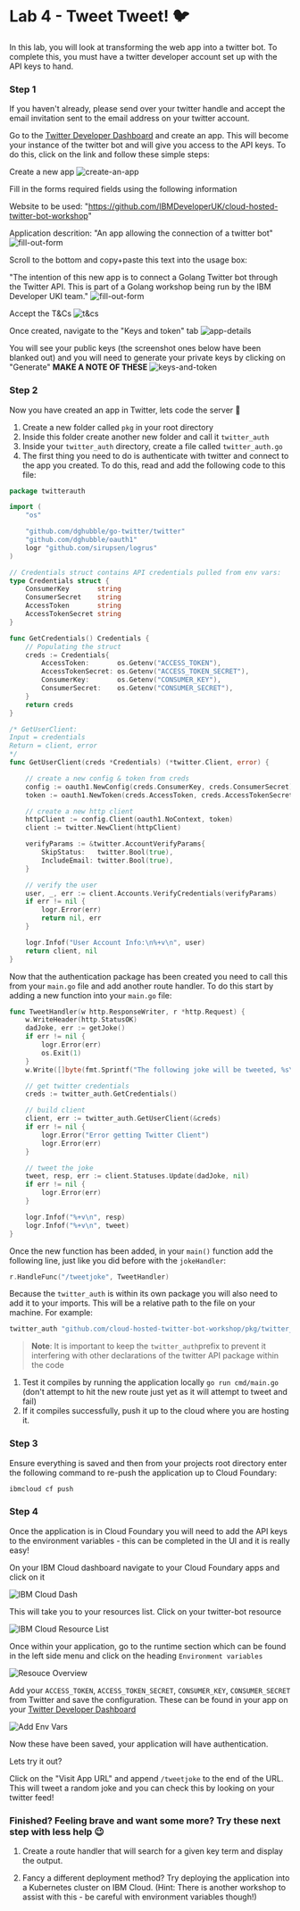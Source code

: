 # Lab 4 - Tweet Tweet! :bird:

In this lab, you will look at transforming the web app into a twitter bot. To complete this, you must have a twitter developer account set up with the API keys to hand.

### Step 1

If you haven't already, please send over your twitter handle and accept the email invitation sent to the email address on your twitter account.

Go to the [Twitter Developer Dashboard](https://developer.twitter.com/en/apps) and create an app. This will become your instance of the twitter bot and will give you access to the API keys. To do this, click on the link and follow these simple steps:

Create a new app
![create-an-app](../images/CreateAnApp.png)

Fill in the forms required fields using the following information

Website to be used: "https://github.com/IBMDeveloperUK/cloud-hosted-twitter-bot-workshop"

Application descrition: "An app allowing the connection of a twitter bot"
![fill-out-form](./../images/AppDetailsForm.png)

Scroll to the bottom and copy+paste this text into the usage box:

"The intention of this new app is to connect a Golang Twitter bot through the Twitter API. This is part of a Golang workshop being run by the IBM Developer UKI team."
![fill-out-form](./../images/HowToBeUsed.png)

Accept the T&Cs
![t&cs](./../images/T&Cs.png)

Once created, navigate to the "Keys and token" tab
![app-details](./../images/AppDetails.png)

You will see your public keys (the screenshot ones below have been blanked out) and you will need to generate your private keys by clicking on "Generate" **MAKE A NOTE OF THESE**
![keys-and-token](./../images/KeysAndTokens.jpg)

### Step 2

Now you have created an app in Twitter, lets code the server :beers:

1. Create a new folder called `pkg` in your root directory
2. Inside this folder create another new folder and call it `twitter_auth`
3. Inside your `twitter_auth` directory, create a file called `twitter_auth.go`
4. The first thing you need to do is authenticate with twitter and connect to the app you created. To do this, read and add the following code to this file:

```go
package twitterauth

import (
    "os"

    "github.com/dghubble/go-twitter/twitter"
    "github.com/dghubble/oauth1"
    logr "github.com/sirupsen/logrus"
)

// Credentials struct contains API credentials pulled from env vars:
type Credentials struct {
    ConsumerKey       string
    ConsumerSecret    string
    AccessToken       string
    AccessTokenSecret string
}

func GetCredentials() Credentials {
    // Populating the struct
    creds := Credentials{
        AccessToken:       os.Getenv("ACCESS_TOKEN"),
        AccessTokenSecret: os.Getenv("ACCESS_TOKEN_SECRET"),
        ConsumerKey:       os.Getenv("CONSUMER_KEY"),
        ConsumerSecret:    os.Getenv("CONSUMER_SECRET"),
    }
    return creds
}

/* GetUserClient:
Input = credentials
Return = client, error
*/
func GetUserClient(creds *Credentials) (*twitter.Client, error) {

    // create a new config & token from creds
    config := oauth1.NewConfig(creds.ConsumerKey, creds.ConsumerSecret)
    token := oauth1.NewToken(creds.AccessToken, creds.AccessTokenSecret)

    // create a new http client
    httpClient := config.Client(oauth1.NoContext, token)
    client := twitter.NewClient(httpClient)

    verifyParams := &twitter.AccountVerifyParams{
        SkipStatus:   twitter.Bool(true),
        IncludeEmail: twitter.Bool(true),
    }

    // verify the user
    user, _, err := client.Accounts.VerifyCredentials(verifyParams)
    if err != nil {
        logr.Error(err)
        return nil, err
    }

    logr.Infof("User Account Info:\n%+v\n", user)
    return client, nil
}
```

Now that the authentication package has been created you need to call this from your `main.go` file and add another route handler. To do this start by adding a new function into your `main.go` file:

```go
func TweetHandler(w http.ResponseWriter, r *http.Request) {
    w.WriteHeader(http.StatusOK)
    dadJoke, err := getJoke()
    if err != nil {
        logr.Error(err)
        os.Exit(1)
    }
    w.Write([]byte(fmt.Sprintf("The following joke will be tweeted, %s\n", dadJoke)))

    // get twitter credentials
    creds := twitter_auth.GetCredentials()

    // build client
    client, err := twitter_auth.GetUserClient(&creds)
    if err != nil {
        logr.Error("Error getting Twitter Client")
        logr.Error(err)
    }

    // tweet the joke
    tweet, resp, err := client.Statuses.Update(dadJoke, nil)
    if err != nil {
        logr.Error(err)
    }

    logr.Infof("%+v\n", resp)
    logr.Infof("%+v\n", tweet)
}
```

Once the new function has been added, in your `main()` function add the following line, just like you did before with the `jokeHandler`:

```go
r.HandleFunc("/tweetjoke", TweetHandler)
```

Because the `twitter_auth` is within its own package you will also need to add it to your imports. This will be a relative path to the file on your machine. For example:

```go
twitter_auth "github.com/cloud-hosted-twitter-bot-workshop/pkg/twitter_auth"
```

> **Note**: It is important to keep the `twitter_auth`prefix to prevent it interfering with other declarations of the twitter API package within the code

1. Test it compiles by running the application locally `go run cmd/main.go` (don't attempt to hit the new route just yet as it will attempt to tweet and fail)
2. If it compiles successfully, push it up to the cloud where you are hosting it.

### Step 3

Ensure everything is saved and then from your projects root directory enter the following command to re-push the application up to Cloud Foundary:

```bash
ibmcloud cf push
```

### Step 4

Once the application is in Cloud Foundary you will need to add the API keys to the environment variables - this can be completed in the UI and it is really easy!

On your IBM Cloud dashboard navigate to your Cloud Foundary apps and click on it

![IBM Cloud Dash](../images/IBMCloudDash.png)

This will take you to your resources list. Click on your twitter-bot resource

![IBM Cloud Resource List](../images/IBMCloudResourceList.png)

Once within your application, go to the runtime section which can be found in the left side menu and click on the heading `Environment variables`

![Resouce Overview](../images/ResourceOverview.png)

Add your `ACCESS_TOKEN`, `ACCESS_TOKEN_SECRET`, `CONSUMER_KEY`, `CONSUMER_SECRET` from Twitter and save the configuration. These can be found in your app on your [Twitter Developer Dashboard](https://developer.twitter.com/en/apps)

![Add Env Vars](../images/AddEnvVars.png)

Now these have been saved, your application will have authentication. 

Lets try it out?

Click on the "Visit App URL" and append `/tweetjoke` to the end of the URL. This will tweet a random joke and you can check this by looking on your twitter feed!

### Finished? Feeling brave and want some more? Try these next step with less help :wink:

1. Create a route handler that will search for a given key term and display the output.

2. Fancy a different deployment method? Try deploying the application into a Kubernetes cluster on IBM Cloud. (Hint: There is another workshop to assist with this - be careful with environment variables though!)

